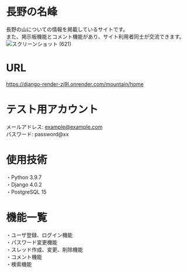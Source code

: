 # 長野の名峰
長野の山についての情報を掲載しているサイトです。<br>
また、掲示板機能とコメント機能があり、サイト利用者同士が交流できます。
![スクリーンショット (621)](https://user-images.githubusercontent.com/121214515/213612796-57abb60e-74f4-4af1-b92a-ccf33f6148be.png)

# URL
https://django-render-zj9l.onrender.com/mountain/home

# テスト用アカウント
メールアドレス: example@example.com<br>
パスワード: password@xx

# 使用技術
・Python 3.9.7<br>
・Django 4.0.2<br>
・PostgreSQL 15 <br>

# 機能一覧
・ユーザ登録、ログイン機能<br>
・パスワード変更機能<br>
・スレッド作成、変更、削除機能<br>
・コメント機能<br>
・検索機能
